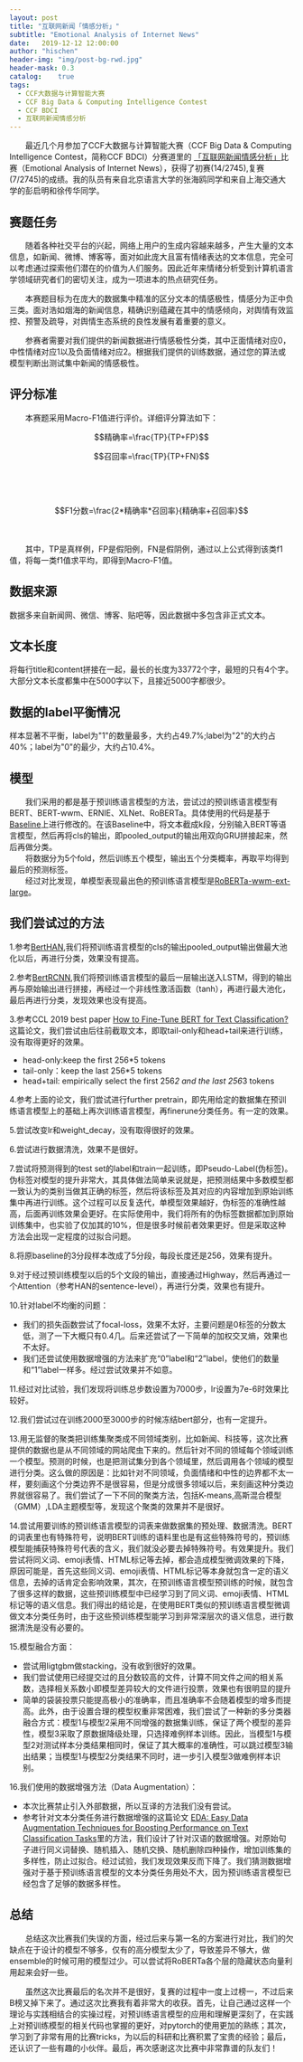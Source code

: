 ```yaml
---
layout: post
title: "互联网新闻「情感分析」"
subtitle: "Emotional Analysis of Internet News"
date:   2019-12-12 12:00:00
author: "hischen"
header-img: "img/post-bg-rwd.jpg"
header-mask: 0.3
catalog:    true
tags:
  - CCF大数据与计算智能大赛
  - CCF Big Data & Computing Intelligence Contest
  - CCF BDCI
  - 互联网新闻情感分析
---
```


<head>
    <script src="https://cdn.mathjax.org/mathjax/latest/MathJax.js?config=TeX-AMS-MML_HTMLorMML" type="text/javascript"></script>
    <script type="text/x-mathjax-config">
        MathJax.Hub.Config({
            tex2jax: {
            skipTags: ['script', 'noscript', 'style', 'textarea', 'pre'],
            inlineMath: [['$','$']]
            }
        });
    </script>
</head>

　　最近几个月参加了CCF大数据与计算智能大赛（CCF Big Data & Computing Intelligence Contest，简称CCF BDCI）分赛道里的 [「互联网新闻情感分析」](https://www.datafountain.cn/competitions/350)比赛（Emotional Analysis of Internet News），获得了初赛(14/2745),复赛(7/2745)的成绩。我的队员有来自北京语言大学的张海鸥同学和来自上海交通大学的彭启明和徐传华同学。

## 赛题任务

　　随着各种社交平台的兴起，网络上用户的生成内容越来越多，产生大量的文本信息，如新闻、微博、博客等，面对如此庞大且富有情绪表达的文本信息，完全可以考虑通过探索他们潜在的价值为人们服务。因此近年来情绪分析受到计算机语言学领域研究者们的密切关注，成为一项进本的热点研究任务。

　　本赛题目标为在庞大的数据集中精准的区分文本的情感极性，情感分为正中负三类。面对浩如烟海的新闻信息，精确识别蕴藏在其中的情感倾向，对舆情有效监控、预警及疏导，对舆情生态系统的良性发展有着重要的意义。

　　参赛者需要对我们提供的新闻数据进行情感极性分类，其中正面情绪对应0，中性情绪对应1以及负面情绪对应2。根据我们提供的训练数据，通过您的算法或模型判断出测试集中新闻的情感极性。

## 评分标准

　　本赛题采用Macro-F1值进行评价。详细评分算法如下：   


$$精确率=\frac{TP}{TP+FP}$$  





$$召回率=\frac{TP}{TP+FN}$$  　



　   


$$F1分数=\frac{2*精确率*召回率}{精确率+召回率}$$    

　　


　　其中，TP是真样例，FP是假阳例，FN是假阴例，通过以上公式得到该类f1值，将每一类f1值求平均，即得到Macro-F1值。
## 数据来源

数据多来自新闻网、微信、博客、贴吧等，因此数据中多包含非正式文本。

## 文本长度

将每行title和content拼接在一起，最长的长度为33772个字，最短的只有4个字。大部分文本长度都集中在5000字以下，且接近5000字都很少。

## 数据的label平衡情况

样本显著不平衡，label为"1"的数量最多，大约占49.7%;label为"2"的大约占40%；label为"0"的最少，大约占10.4%。

## 模型

　　我们采用的都是基于预训练语言模型的方法，尝试过的预训练语言模型有BERT、BERT-wwm、ERNIE、XLNet、RoBERTa。具体使用的代码是基于[Baseline](https://github.com/guoday/CCF-BDCI-Sentiment-Analysis-Baseline)上进行修改的。在该Baseline中，将文本截成k段，分别输入BERT等语言模型，然后再将cls的输出，即pooled_output的输出用双向GRU拼接起来，然后再做分类。  
　　将数据分为5个fold，然后训练五个模型，输出五个分类概率，再取平均得到最后的预测标签。  
　　经过对比发现，单模型表现最出色的预训练语言模型是[RoBERTa-wwm-ext-large](https://github.com/ymcui/Chinese-BERT-wwm)。


## 我们尝试过的方法

1.参考[BertHAN](https://github.com/songyingxin/Bert-TextClassification/blob/master/BertHAN/BertHAN.py),我们将预训练语言模型的cls的输出pooled_output输出做最大池化以后，再进行分类，效果没有提高。

2.参考[BertRCNN](https://github.com/songyingxin/Bert-TextClassification/blob/master/BertRCNN/BertRCNN.py),我们将预训练语言模型的最后一层输出送入LSTM，得到的输出再与原始输出进行拼接，再经过一个非线性激活函数（tanh），再进行最大池化，最后再进行分类，发现效果也没有提高。

3.参考CCL 2019 best paper [How to Fine-Tune BERT for Text Classification?](https://arxiv.org/pdf/1905.05583.pdf)这篇论文，我们尝试由后往前截取文本，即取tail-only和head+tail来进行训练，没有取得更好的效果。
  - head-only:keep the first 256*5 tokens
  - tail-only：keep the last 256*5 tokens
  - head+tail: empirically select the first 256*2 and the last 256*3 tokens

4.参考上面的论文，我们尝试进行further pretrain，即先用给定的数据集在预训练语言模型上的基础上再次训练语言模型，再finerune分类任务。有一定的效果。

5.尝试改变lr和weight_decay，没有取得很好的效果。

6.尝试进行数据清洗，效果不是很好。

7.尝试将预测得到的test set的label和train一起训练，即Pseudo-Label(伪标签)。伪标签对模型的提升非常大，其具体做法简单来说就是，把预测结果中多数模型都一致认为的类别当做其正确的标签，然后将该标签及其对应的内容增加到原始训练集中再进行训练。这个过程可以反复迭代，单模型效果越好，伪标签的准确性越高，后面再训练效果会更好。在实际使用中，我们将所有的伪标签数据都加到原始训练集中，也实验了仅加其的10%，但是很多时候前者效果更好。但是采取这种方法会出现一定程度的过拟合问题。

8.将原baseline的3分段样本改成了5分段，每段长度还是256，效果有提升。

9.对于经过预训练模型以后的5个文段的输出，直接通过Highway，然后再通过一个Attention（参考HAN的sentence-level），再进行分类，效果也有提升。

10.针对label不均衡的问题：
  - 我们的损失函数尝试了focal-loss，效果不太好，主要问题是0标签的分数太低，测了一下大概只有0.4几。后来还尝试了一下简单的加权交叉熵，效果也不太好。
  - 我们还尝试使用数据增强的方法来扩充“0”label和“2”label，使他们的数量和“1”label一样多。经过尝试效果并不如意。

11.经过对比试验，我们发现将训练总步数设置为7000步，lr设置为7e-6时效果比较好。

12.我们尝试过在训练2000至3000步的时候冻结bert部分，也有一定提升。

13.用无监督的聚类把训练集聚类成不同领域类别，比如新闻、科技等，这次比赛提供的数据也是从不同领域的网站爬虫下来的。然后针对不同的领域每个领域训练一个模型。预测的时候，也是把测试集分到各个领域里，然后调用各个领域的模型进行分类。这么做的原因是：比如针对不同领域，负面情绪和中性的边界都不太一样，要刻画这个分类边界不是很容易，但是分成很多领域以后，来刻画这种分类边界就很容易了。我们尝试了一下不同的聚类方法，包括K-means,高斯混合模型（GMM）,LDA主题模型等，发现这个聚类的效果并不是很好。

14.尝试用要训练的预训练语言模型的词表来做数据集的预处理、数据清洗。BERT的词表里也有特殊符号，说明BERT训练的语料里也是有这些特殊符号的，预训练模型能捕获特殊符号代表的含义，我们就没必要去掉特殊符号。有效果提升。我们尝试将同义词、emoji表情、HTML标记等去掉，都会造成模型微调效果的下降，原因可能是，首先这些同义词、emoji表情、HTML标记等本身就包含一定的语义信息，去掉的话肯定会影响效果，其次，在预训练语言模型预训练的时候，就包含了很多这样的数据，这些预训练模型中已经学习到了同义词、emoji表情、HTML标记等的语义信息。我们得出的结论是，在使用BERT类似的预训练语言模型微调做文本分类任务时，由于这些预训练模型能学习到非常深层次的语义信息，进行数据清洗是没有必要的。

15.模型融合方面：
  - 尝试用ligtgbm做stacking，没有收到很好的效果。
  - 我们尝试使用已经提交过的且分数较高的文件，计算不同文件之间的相关系数，选择相关系数小即模型差异较大的文件进行投票，效果也有很明显的提升
  - 简单的袋装投票只能提高极小的准确率，而且准确率不会随着模型的增多而提高。此外，由于设置合理的模型权重非常困难，我们尝试了一种新的多分类器融合方式：模型1与模型2采用不同增强的数据集训练，保证了两个模型的差异性，模型3采取了原数据降级处理，只选择难例样本训练。因此，当模型1与模型2对测试样本分类结果相同时，保证了其大概率的准确性，可以跳过模型3输出结果；当模型1与模型2分类结果不同时，进一步引入模型3做难例样本识别。  

16.我们使用的数据增强方法（Data Augmentation）：
  - 本次比赛禁止引入外部数据，所以互译的方法我们没有尝试。
  - 参考针对文本分类任务进行数据增强的这篇论文 [EDA: Easy Data Augmentation Techniques for Boosting Performance on Text Classification Tasks](https://arxiv.org/abs/1901.11196)里的方法，我们设计了针对汉语的数据增强。对原始句子进行同义词替换、随机插入、随机交换、随机删除四种操作，增加训练集的多样性，防止过拟合。经过试验，我们发现效果反而下降了。我们猜测数据增强对于基于预训练语言模型的文本分类任务用处不大，因为预训练语言模型已经包含了足够的数据多样性。


## 总结

　　总结这次比赛我们失误的方面，经过后来与第一名的方案进行对比，我们的欠缺点在于设计的模型不够多，仅有的高分模型太少了，导致差异不够大，做ensemble的时候可用的模型过少。可以尝试将RoBERTa各个层的隐藏状态向量利用起来会好一些。  

　　虽然这次比赛最后的名次并不是很好，复赛的过程中一度上过榜一，不过后来B榜又掉下来了。通过这次比赛我有着非常大的收获。首先，让自己通过这样一个理论与实践相结合的实操过程，对预训练语言模型的应用和理解更深刻了，在实践上对预训练模型的相关代码也掌握的更好，对pytorch的使用更加的熟练；其次，学习到了非常有用的比赛tricks，为以后的科研和比赛积累了宝贵的经验；最后，还认识了一些有趣的小伙伴。最后，再次感谢这次比赛中非常靠谱的队友们！

